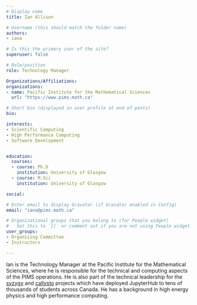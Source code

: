 ```yaml
---
# Display name
title: Ian Allison

# Username (this should match the folder name)
authors:
- iana

# Is this the primary user of the site?
superuser: false

# Role/position
role: Technology Manager

Organizations/Affiliations:
organizations:
- name: Pacific Institute for the Mathematical Sciences
  url: "https://www.pims.math.ca"

# Short bio (displayed in user profile at end of posts)
bio: 

interests:
- Scientific Computing
- High Performance Computing
- Software Development


education:
  courses:
  - course: Ph.D
    institution: University of Glasgow
  - course: M.Sci
    institution: University of Glasgow

social:

# Enter email to display Gravatar (if Gravatar enabled in Config)
email: "iana@pims.math.ca"

# Organizational groups that you belong to (for People widget)
#   Set this to `[]` or comment out if you are not using People widget.
user_groups:
- Organizing Committee
- Instructors

---
```

Ian is the Technology Manager at the Pacific Institute for the Mathematical
Sciences, where he is responsible for the technical and computing aspects of the
PIMS operations. He is also part of the technical leadership for the
[syzygy](https://syzygy.ca) and [callysto](https://callysto.ca) projects which
have deployed JupyterHub to tens of thousands of students across Canada.
He has a background in high energy physics and high performance computing.
